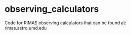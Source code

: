 # observing_calculators
Code for RIMAS observing calculators that can be found at:
rimas.astro.umd.edu